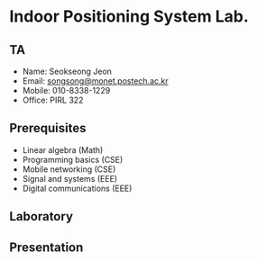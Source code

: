 # Indoor Positioning System Lab.

## TA

- Name: Seokseong Jeon
- Email: [songsong@monet.postech.ac.kr][email]
- Mobile: 010-8338-1229
- Office: PIRL 322

## Prerequisites

- Linear algebra (Math)
- Programming basics (CSE)
- Mobile networking (CSE)
- Signal and systems (EEE)
- Digital communications (EEE)

## Laboratory

## Presentation


[email]: mailto:songsong@monet.postech.ac.kr
